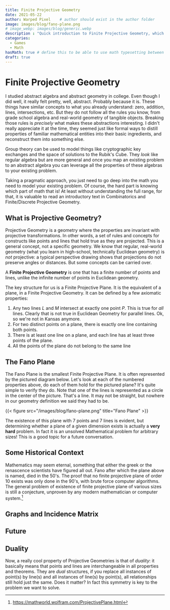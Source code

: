```yaml
---
title: Finite Projective Geometry
date: 2021-05-22
author: Warped Pixel    # author should exist in the author folder
image: images/blog/fano-plane.png
# image_webp: images/blog/generic.webp
description : "Quick introduction to Finite Projective Geometry, which is a useful combinatorics tool"
categories:
  - Games
  - Math
hasMath: true # define this to be able to use math typesetting between $ $ or $$ $$
draft: true
---
```


# Finite Projective Geometry

I studied abstract algebra and abstract geometry in college. Even though I did well, it really felt pretty, well, abstract. Probably because it is. These things have similar concepts to what you already understand: zero, addition, lines, intersections, etc. But they do not follow all the rules you know, from grade school algebra and real-world geometry of tangible objects. Breaking those rules is *precisely* what makes these abstractions interesting. I didn't really appreciate it at the time, they seemed just like formal ways to distill properties of familiar mathematical entities into their basic ingredients, and reconstruct them into something else.

Group theory can be used to model things like cryptographic key exchanges and the space of solutions to the Rubik's Cube. They *look* like regular algebra but are more general and once you map an existing problem to an abstract algebra you can leverage all the properties of these algebras to your existing problem.

Taking a pragmatic approach, you just need to go deep into the math you need to model your existing problem. Of course, the hard part is knowing which part of math that is! At least without understanding the full range, for that, it is valuable to read an introductory text in Combinatorics and Finite/Discrete Projective Geometry.

## What is Projective Geometry?

Projective Geometry is a geometry where the properties are invariant with projective transformations. In other words, a set of rules and concepts for constructs like points and lines that hold true as they are projected. This is a general concept, not a specific geometry. We know that regular, real-world geometry (what you learn in high-school, technically Euclidean geometry) is *not* projective: a typical perspective drawing shows that projections do not preserve angles or distances. But some concepts can be carried over.

A **Finite Projective Geometry** is one that has a finite number of points and lines, unlike the infinite number of points in Euclidean geometry.

The key structure for us is a Finite Projective Plane. It is the equivalent of a plane, in a Finite Projective Geometry. It can be defined by a few axiomatic properties:

1. Any two lines $L$ and $M$ intersect at exactly one point $P$. This is true for *all* lines. Clearly that is not true in Euclidean Geometry for parallel lines. Ok, so we're not in Kansas anymore.
2. For two distinct points on a plane, there is exactly one line containing both points.
3. There is at least one line on a plane, and each line has at least three points of the plane.
4. All the points of the plane do not belong to the same line

## The Fano Plane

The Fano Plane is the smallest Finite Projective Plane. It is often represented by the pictured diagram below. Let's look at each of the numbered properties above, do each of them hold for the pictured plane? It's quite simple to verify they do. Note that one of the lines is represented as a circle in the center of the picture. That's a line. It may not be straight, but nowhere in our geometry definition we said they had to be.

{{< figure src="/images/blog/fano-plane.png" title="Fano Plane" >}}

The existence of this plane with 7 points and 7 lines is evident, but determining whether a plane of a given dimension exists is actually a **very hard** problem. In fact it is an unsolved Mathematical problem for arbitrary sizes! This is a good topic for a future conversation.

## Some Historical Context

Mathematics may seem eternal, something that either the greek or the renascence scientists have figured all out. Fano after which the plane above is named, died in the 50's. The proof that no finite projective plane of order 10 exists was only done in the 90's, with brute force computer algorithms. The general problem of existence of finite projective plane of various sizes is still a conjecture, unproven by any modern mathematician or computer system.[^wolfram]

## Graphs and Incidence Matrix

## Future <!-- Duality: Cards, Symbols, Symbol sets, Lines, Points -->

## Duality

Now, a really cool property of Projective Geometries is that of *duality*: it basically means that points and lines are interchangeable in all properties and theorems. They are *dual* structures, if you replace all instances of point(s) by line(s) and all instances of line(s) by point(s), all relationships still hold just the same. Does it matter? In fact this symmetry is key to the problem we want to solve.

[^wolfram]: https://mathworld.wolfram.com/ProjectivePlane.html
